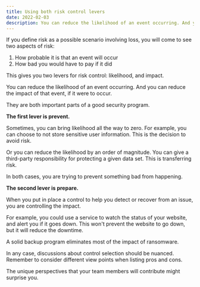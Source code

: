 ```yaml
---
title: Using both risk control levers
date: 2022-02-03
description: You can reduce the likelihood of an event occurring. And you can reduce the impact of that event, if it were to occur.
---
```


If you define risk as a possible scenario involving loss, you will come to see two aspects of risk:

1. How probable it is that an event will occur
2. How bad you would have to pay if it did

This gives you two levers for risk control: likelihood, and impact.

You can reduce the likelihood of an event occurring. And you can reduce the impact of that event, if it were to occur.

They are both important parts of a good security program.

**The first lever is prevent.**

Sometimes, you can bring likelihood all the way to zero. For example, you can choose to not store sensitive user information. This is the decision to avoid risk.

Or you can reduce the likelihood by an order of magnitude. You can give a third-party responsibility for protecting a given data set. This is transferring risk.

In both cases, you are trying to prevent something bad from happening.

**The second lever is prepare.**

When you put in place a control to help you detect or recover from an issue, you are controlling the impact. 

For example, you could use a service to watch the status of your website, and alert you if it goes down. This won't prevent the website to go down, but it will reduce the downtime.

A solid backup program eliminates most of the impact of ransomware.

In any case, discussions about control selection should be nuanced. Remember to consider different view points when listing pros and cons. 

The unique perspectives that your team members will contribute might surprise you. 
